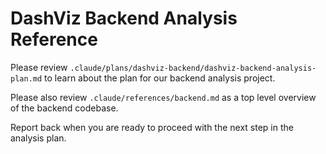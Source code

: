 # DashViz Backend Analysis Reference

Please review `.claude/plans/dashviz-backend/dashviz-backend-analysis-plan.md` to learn about the plan for our backend analysis project.

Please also review `.claude/references/backend.md` as a top level overview of the backend codebase.

Report back when you are ready to proceed with the next step in the analysis plan.